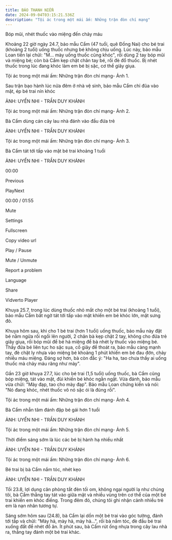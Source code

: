 ```yaml
---
title: BÁO THANH NIỂN
date: 2024-09-04T03:15:21.536Z
description: "Tội ác trong một mái ấm: Những trận đòn chí mạng"
---
```

Bóp mũi, nhét thuốc vào miệng đến chảy máu

Khoảng 22 giờ ngày 24.7, bảo mẫu Cẩm (47 tuổi, quê Đồng Nai) cho bé trai (khoảng 2 tuổi) uống thuốc nhưng bé không chịu uống. Lúc này, bảo mẫu Loan tiến lại chửi: "M... mày uống thuốc cũng khóc", rồi dùng 2 tay bóp mũi và miệng bé; còn bà Cẩm kẹp chặt chân tay bé, rồi đè đổ thuốc. Bị nhét thuốc trong lúc đang khóc làm em bé bị sặc, cơ thể giãy giụa.



Tội ác trong một mái ấm: Những trận đòn chí mạng- Ảnh 1.

Sau trận bạo hành lúc nửa đêm ở nhà vệ sinh, bảo mẫu Cẩm chỉ đũa vào mặt, ép bé trai nín khóc



ẢNH: UYỂN NHI - TRẦN DUY KHÁNH



Tội ác trong một mái ấm: Những trận đòn chí mạng- Ảnh 2.

Bà Cẩm dùng cán cây lau nhà đánh vào đầu đứa trẻ



ẢNH: UYỂN NHI - TRẦN DUY KHÁNH



Tội ác trong một mái ấm: Những trận đòn chí mạng- Ảnh 3.

Bà Cẩm tát tới tấp vào mặt bé trai khoảng 1 tuổi



ẢNH: UYỂN NHI - TRẦN DUY KHÁNH







00:00



Previous

PlayNext



00:00 / 01:55

Mute



Settings

Fullscreen

Copy video url

Play / Pause

Mute / Unmute

Report a problem

Language

Share

Vidverto Player



Khuya 25.7, trong lúc dùng thuốc nhỏ mắt cho một bé trai (khoảng 1 tuổi), bảo mẫu Cẩm bất ngờ tát tới tấp vào mặt khiến em bé khóc lớn, mặt sưng đỏ.



Khuya hôm sau, khi cho 1 bé trai (hơn 1 tuổi) uống thuốc, bảo mẫu này đặt bé nằm ngửa rồi ngồi lên người, 2 chân bà kẹp chặt 2 tay, không cho đứa trẻ giãy giụa, rồi bóp mũi để bé há miệng để bà nhét ly thuốc vào miệng bé. Thấy đứa bé liên tục ho sặc sụa, cố giãy để thoát ra, bảo mẫu càng mạnh tay, đè chặt ly nhựa vào miệng bé khoảng 1 phút khiến em bé đau đớn, chảy nhiều máu miệng. Đáng sợ hơn, bà còn đắc ý: "Ha ha, tao chưa thấy ai uống thuốc mà chảy máu răng như mày".



Gần 23 giờ khuya 27.7, lúc cho bé trai (1,5 tuổi) uống thuốc, bà Cẩm cũng bóp miệng, tát vào mặt, đùi khiến bé khóc ngằn ngặt. Vừa đánh, bảo mẫu vừa chửi: "Mày đạp, tao cho mày đạp". Bảo mẫu Loan chứng kiến và nói: "Nó đang khóc, nhét thuốc vô nó sặc ói là đúng rồi".



Tội ác trong một mái ấm: Những trận đòn chí mạng- Ảnh 4.

Bà Cẩm nhẫn tâm đánh đập bé gái hơn 1 tuổi



ẢNH: UYỂN NHI - TRẦN DUY KHÁNH



Tội ác trong một mái ấm: Những trận đòn chí mạng- Ảnh 5.

Thời điểm sáng sớm là lúc các bé bị hành hạ nhiều nhất



ẢNH: UYỂN NHI - TRẦN DUY KHÁNH



Tội ác trong một mái ấm: Những trận đòn chí mạng- Ảnh 6.

Bé trai bị bà Cẩm nắm tóc, nhét kẹo



ẢNH: UYỂN NHI - TRẦN DUY KHÁNH



Tối 23.8, lợi dụng căn phòng tắt đèn tối om, không ngại người lạ như chúng tôi, bà Cẩm thẳng tay tát vào giữa mặt và nhiều vùng trên cơ thể của một bé trai khiến em khóc điếng. Trong đêm đó, chúng tôi ghi nhận cảnh nhiều trẻ em là nạn nhân tương tự.



Sáng sớm hôm sau (24.8), bà Cẩm lại dồn một bé trai vào góc tường, đánh tới tấp và chửi: "Mày hả, mày hả, mày hả…", rồi bà nắm tóc, đè đầu bé trai xuống đất để nhét đồ ăn. Ít phút sau, bà Cẩm rút ống nhựa trong cây lau nhà ra, thẳng tay đánh một bé trai khác.